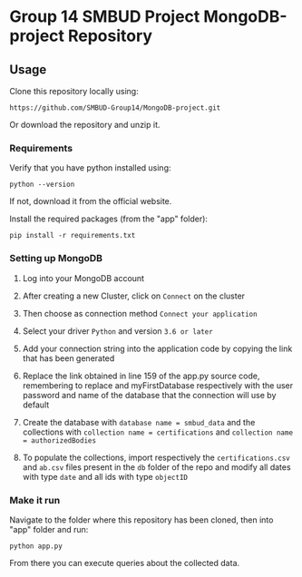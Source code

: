 # Group 14 SMBUD Project MongoDB-project Repository

## Usage
Clone this repository locally using:
```
https://github.com/SMBUD-Group14/MongoDB-project.git
```
Or download the repository and unzip it.

### Requirements
Verify that you have python installed using:
```
python --version
```
If not, download it from the official website.

Install the required packages (from the "app" folder):
```
pip install -r requirements.txt
```
### Setting up MongoDB
1) Log into your MongoDB account

2) After creating a new Cluster, click on ```Connect``` on the cluster

3) Then choose as connection method ```Connect your application```

4) Select your driver ```Python``` and version ```3.6 or later``` 

5) Add your connection string into the application code by copying the link that has been generated

6) Replace the link obtained in line 159 of the app.py source code, remembering to replace <password> and myFirstDatabase respectively with the user password and name of the database that the connection will use by default
  
7) Create the database with ```database name = smbud_data``` and the collections with ```collection name = certifications``` and ```collection name = authorizedBodies```

8) To populate the collections, import respectively the ```certifications.csv``` and ```ab.csv``` files present in the ```db``` folder of the repo and modify all dates with type ```date``` and all ids with type ```objectID```
### Make it run
Navigate to the folder where this repository has been cloned, then into "app" folder and run:
```
python app.py
```
From there you can execute queries about the collected data.
